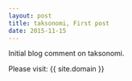 ```yaml
---
layout: post
title: taksonomi, First post
date: 2015-11-15
---
```


Initial blog comment on taksonomi.

Please visit: {{ site.domain }}
